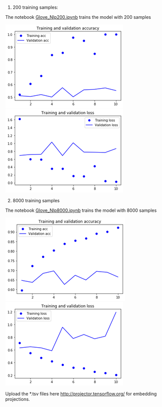 
1. 200 training samples:

The notebook [Glove_Nlp200.ipynb](Glove_Nlp200.ipynb) trains the model with 200 samples 

![200 samples](nlp200acc.png)
![200 samples](nlp200loss.png)

2. 8000 training samples

The notebook [Glove_Nlp8000.ipynb](Glove_Nlp8000.ipynb) trains the model with 8000 samples 

![8000 samples](nlp8000acc.png)
![8000 samples](nlp8000loss.png)

Upload the *.tsv files here http://projector.tensorflow.org/ for embedding projections.
